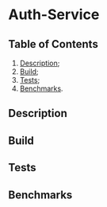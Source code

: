 # Auth-Service

## Table of Contents

1. [Description](#description);
2. [Build](#build);
3. [Tests](#tests);
4. [Benchmarks](#benchmarks).

## Description

## Build

## Tests

## Benchmarks
